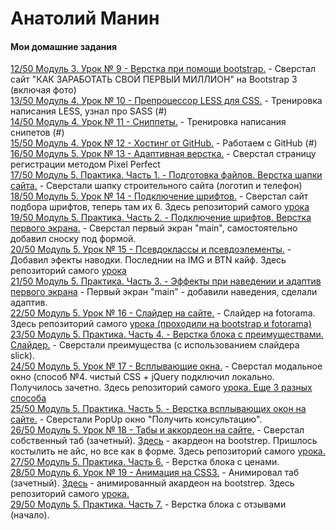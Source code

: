 

# Анатолий Манин

#### Мои домашние задания
[12/50 Модуль 3. Урок № 9 - Верстка при помощи bootstrap.](https://av-63.github.io/lesson_9/) - Сверстал сайт "КАК ЗАРАБОТАТЬ СВОЙ ПЕРВЫЙ МИЛЛИОН" на Bootstrap 3 (включая фото)  
[13/50 Модуль 4. Урок № 10 - Препроцессор LESS для CSS.](https://av-63.github.io/) - Тренировка написания LESS, узнал про SASS (#)  
[14/50 Модуль 4. Урок № 11 - Сниппеты.](https://av-63.github.io/) - Тренировка написания снипетов (#)  
[15/50 Модуль 4. Урок № 12 - Хостинг от GitHub.](https://av-63.github.io/) - Работаем с GitHub (#)  
[16/50 Модуль 5. Урок № 13 - Адаптивная верстка.](https://av-63.github.io/lesson_13/) - Сверстал страницу регистрации методом Pixel Perfect  
[17/50 Модуль 5. Практика. Часть 1. - Подготовка файлов. Верстка шапки сайта.](https://av-63.github.io/lesson_17/) - Сверстали шапку строительного сайта (логотип и телефон)  
[18/50 Модуль 5. Урок № 14 - Подключение шрифтов.](https://av-63.github.io/18in50/DZ/) - Сверстал сайт подбора шрифтов, теперь там их 6. Здесь репозиторий самого [урока](https://github.com/av-63/av-63.github.io/tree/master/18in50/Yrok)  
[19/50 Модуль 5. Практика. Часть 2. - Подключение шрифтов. Верстка первого экрана.](https://av-63.github.io/19in50/Yrok+DZ/) - Сверстал первый экран "main", самостоятельно добавил сноску под формой.  
[20/50 Модуль 5. Урок № 15 - Псевдоклассы и псевдоэлементы.](https://av-63.github.io/20in50/DZ/) - Добавил эфекты наводки. Последнии на IMG и BTN кайф. Здесь репозиторий самого [урока](https://github.com/av-63/av-63.github.io/tree/master/20in50/Yrok)  
[21/50 Модуль 5. Практика. Часть 3. - Эффекты при наведении и адаптив первого экрана](https://av-63.github.io/21in50/Yrok+DZ/) - Первый экран "main" - добавили наведения, сделали адаптив.  
[22/50 Модуль 5. Урок № 16 - Слайдер на сайте.](https://av-63.github.io/22in50/DZ/) - Слайдер на fotorama. Здесь репозиторий самого [урока (проходили на bootstrap и fotorama)](https://github.com/av-63/av-63.github.io/tree/master/22in50/Yrok)  
[23/50 Модуль 5. Практика. Часть 4. - Верстка блока с преимуществами. Слайдер.](https://av-63.github.io/23in50/Yrok+DZ/) - Сверстали преимущества (с использованием слайдера slick).  
[24/50 Модуль 5. Урок № 17 - Всплывающие окна.](https://av-63.github.io/24in50/DZ/) - Сверстал модальное окно (способ №4. чистый CSS + jQuery подключил локально. Получилось зачетно. Здесь репозиторий самого [урока. Еще 3 разных способа](https://github.com/av-63/av-63.github.io/tree/master/24in50/Yrok)  
[25/50 Модуль 5. Практика. Часть 5. - Верстка всплывающих окон на сайте.](https://av-63.github.io/25in50/Yrok+DZ/) - Сверстали PopUp окно "Получить консультацию".  
[26/50 Модуль 5. Урок № 18 - Табы и аккордеон на сайте.](https://av-63.github.io/26in50/DZ1/) - Сверстал собственный таб (зачетный). [Здесь](https://av-63.github.io/26in50/DZ2/) - акардеон на bootstrep. Пришлось костылить не айс, но все как в форме. Здесь репозиторий самого [урока.](https://github.com/av-63/av-63.github.io/tree/master/26in50/Yrok)  
[27/50 Модуль 5. Практика. Часть 6.](https://av-63.github.io/27in50/Yrok+DZ/) - Верстка блока с ценами.  
[28/50 Модуль 6. Урок № 19 - Анимация на CSS3.](https://av-63.github.io/28in50/DZ1/) - Анимировал таб (зачетный). [Здесь](https://av-63.github.io/28in50/DZ2/) - анимированный акардеон на bootstrep. Здесь репозиторий самого [урока.](https://github.com/av-63/av-63.github.io/tree/master/28in50/Yrok)  
[29/50 Модуль 5. Практика. Часть 7.](https://av-63.github.io/28in50/Yrok+DZ/) - Верстка блока с отзывами (начало).  



